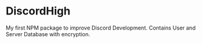 # DiscordHigh
My first NPM package to improve Discord Development. Contains User and Server Database with encryption.
